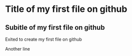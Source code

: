 # Title of my first file on github

## Subitle of my first file on github

Exited to create my first file on github

Another line
